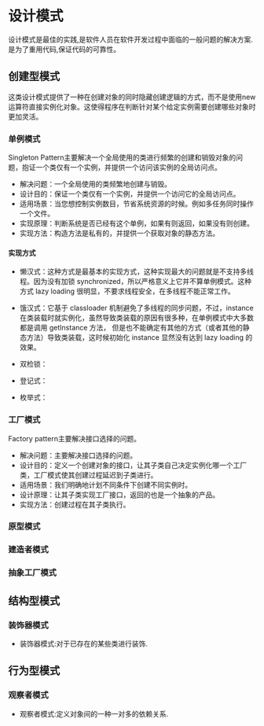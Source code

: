 # 设计模式

设计模式是最佳的实践,是软件人员在软件开发过程中面临的一般问题的解决方案.是为了重用代码,保证代码的可靠性。


## 创建型模式

这类设计模式提供了一种在创建对象的同时隐藏创建逻辑的方式，而不是使用new运算符直接实例化对象。这使得程序在判断针对某个给定实例需要创建哪些对象时更加灵活。

### 单例模式

Singleton Pattern主要解决一个全局使用的类进行频繁的创建和销毁对象的问题，抱证一个类仅有一个实例，并提供一个访问该实例的全局访问点。


* 解决问题：一个全局使用的类频繁地创建与销毁。
* 设计目的：保证一个类仅有一个实例，并提供一个访问它的全局访问点。
* 适用场景：当您想控制实例数目，节省系统资源的时候。例如多任务同时操作一个文件。
* 实现原理：判断系统是否已经有这个单例，如果有则返回，如果没有则创建。
* 实现方法：构造方法是私有的，并提供一个获取对象的静态方法。

#### 实现方式

* 懒汉式：这种方式是最基本的实现方式，这种实现最大的问题就是不支持多线程。因为没有加锁 synchronized，所以严格意义上它并不算单例模式。这种方式 lazy loading 很明显，不要求线程安全，在多线程不能正常工作。

* 饿汉式：它基于 classloader 机制避免了多线程的同步问题，不过，instance 在类装载时就实例化，虽然导致类装载的原因有很多种，在单例模式中大多数都是调用 getInstance 方法， 但是也不能确定有其他的方式（或者其他的静态方法）导致类装载，这时候初始化 instance 显然没有达到 lazy loading 的效果。

* 双检锁：

* 登记式：

* 枚举式：



### 工厂模式

Factory pattern主要解决接口选择的问题。

* 解决问题：主要解决接口选择的问题。
* 设计目的：定义一个创建对象的接口，让其子类自己决定实例化哪一个工厂类，工厂模式使其创建过程延迟到子类进行。
* 适用场景：我们明确地计划不同条件下创建不同实例时。
* 设计原理：让其子类实现工厂接口，返回的也是一个抽象的产品。
* 实现方法：创建过程在其子类执行。

### 原型模式

### 建造者模式

### 抽象工厂模式

## 结构型模式

### 装饰器模式

* 装饰器模式:对于已存在的某些类进行装饰.

## 行为型模式

### 观察者模式

* 观察者模式:定义对象间的一种一对多的依赖关系.


